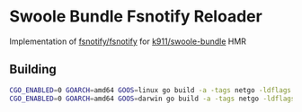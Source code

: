 # Swoole Bundle Fsnotify Reloader

Implementation of [fsnotify/fsnotify](https://github.com/fsnotify/fsnotify) for [k911/swoole-bundle](https://github.com/k911/swoole-bundle) HMR

## Building

```sh
CGO_ENABLED=0 GOARCH=amd64 GOOS=linux go build -a -tags netgo -ldflags "-s -w" -o bin/fsnotify-reloader_linux_amd64 ./cmd/fsnotify-reloader/main.go
CGO_ENABLED=0 GOARCH=amd64 GOOS=darwin go build -a -tags netgo -ldflags "-s -w" -o bin/fsnotify-reloader_darwin_amd64 ./cmd/fsnotify-reloader/main.go
```